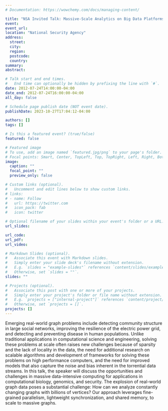```yaml
---
# Documentation: https://wowchemy.com/docs/managing-content/

title: "NSA Invited Talk: Massive-Scale Analytics on Big Data Platforms"
event:
event_url:
location: "National Security Agency"
address:
  street:
  city:
  region:
  postcode:
  country:
summary:
abstract:

# Talk start and end times.
#   End time can optionally be hidden by prefixing the line with `#`.
date: 2012-07-24T14:00:00-04:00
date_end: 2012-07-24T16:00:00-04:00
all_day: false

# Schedule page publish date (NOT event date).
publishDate: 2023-10-27T17:04:12-04:00

authors: []
tags: []

# Is this a featured event? (true/false)
featured: false

# Featured image
# To use, add an image named `featured.jpg/png` to your page's folder. 
# Focal points: Smart, Center, TopLeft, Top, TopRight, Left, Right, BottomLeft, Bottom, BottomRight.
image:
  caption: ""
  focal_point: ""
  preview_only: false

# Custom links (optional).
#   Uncomment and edit lines below to show custom links.
# links:
# - name: Follow
#   url: https://twitter.com
#   icon_pack: fab
#   icon: twitter

# Optional filename of your slides within your event's folder or a URL.
url_slides:

url_code:
url_pdf:
url_video:

# Markdown Slides (optional).
#   Associate this event with Markdown slides.
#   Simply enter your slide deck's filename without extension.
#   E.g. `slides = "example-slides"` references `content/slides/example-slides.md`.
#   Otherwise, set `slides = ""`.
slides: ""

# Projects (optional).
#   Associate this post with one or more of your projects.
#   Simply enter your project's folder or file name without extension.
#   E.g. `projects = ["internal-project"]` references `content/project/deep-learning/index.md`.
#   Otherwise, set `projects = []`.
projects: []
---
```


Emerging real-world graph problems include detecting community structure in large social networks, improving the resilience of the electric power grid, and detecting and preventing disease in human populations. Unlike traditional applications in computational science and engineering, solving these problems at scale often raises new challenges because of sparsity and the lack of locality in the data, the need for additional research on scalable algorithms and development of frameworks for solving these problems on high performance computers, and the need for improved models that also capture the noise and bias inherent in the torrential data streams. In this talk, the speaker will discuss the opportunities and challenges in massive data-intensive computing for applications in computational biology, genomics, and security. The explosion of real-world graph data poses a substantial challenge: How can we analyze constantly changing graphs with billions of vertices? Our approach leverages fine-grained parallelism, lightweight synchronization, and shared memory, to scale to massive graphs.
